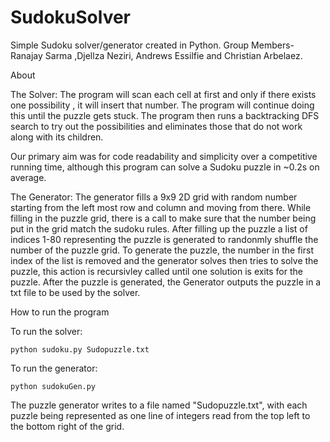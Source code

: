 # SudokuSolver
Simple Sudoku solver/generator created in Python.
Group Members-Ranajay Sarma ,Djellza Neziri, Andrews Essilfie and Christian Arbelaez.

About

The Solver: The program will scan each cell at first and only if there exists one possibility , it will insert that number. The program will continue doing this until the puzzle gets stuck. The program then runs a backtracking DFS search to try out the possibilities and eliminates those that do not work along with its children.

Our primary aim was for code readability and simplicity over a competitive running time, although this program can solve a Sudoku puzzle in ~0.2s on average. 

The Generator: The generator fills a 9x9 2D grid with random number starting from the left most row and column and moving from there. While filling in the puzzle grid, there is a call to make sure that the number being put in the grid match the sudoku rules. After filling up the puzzle a list of indices 1-80 representing the puzzle is generated to randonmly shuffle the number of the puzzle grid. To generate the puzzle, the number in the first index of the list is removed and the generator solves then tries to solve the puzzle, this action is recursivley called until one solution is exits for the puzzle. After the puzzle is generated, the Generator outputs the puzzle in a txt file to be used by the solver.  

How to run the program

To run the solver:

    python sudoku.py Sudopuzzle.txt

To run the generator:

    python sudokuGen.py

The puzzle generator writes to a file named "Sudopuzzle.txt", with each puzzle being represented as one line of integers read from the top left to the bottom right of the grid.
